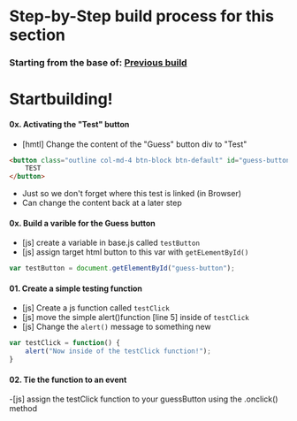 # Step-by-Step build process for this section

### Starting from the base of: [Previous build](https://github.com/NeuTrix/Hangman-tutorial/tree/master/Lecture-06-connecting-js-display/Step-0601-connect-js-file)

# Startbuilding!

#### 0x. Activating the "Test" button
- [hmtl] Change the content of the "Guess" button div to "Test"

```html
<button class="outline col-md-4 btn-block btn-default" id="guess-button">	
	TEST
</button>
```
- Just so we don't forget where this test is linked (in Browser)
- Can change the content back at a later step

#### 0x. Build a varible for the Guess button
		
- [js] create a variable in base.js called `testButton` 
- [js] assign target html button to this var with `getELementById()`

```javascript
var testButton = document.getElementById("guess-button");
```

#### 01. Create a simple testing function 
- [js] Create a js function called `testClick`
- [js] move the simple alert()function [line 5] inside of `testClick`
- [js] Change the `alert()` message to something new

```javascript
var testClick = function() {
	alert("Now inside of the testClick function!");
}
```

#### 02. Tie the function to an event
-[js] assign the testClick function to your guessButton using the .onclick() method
